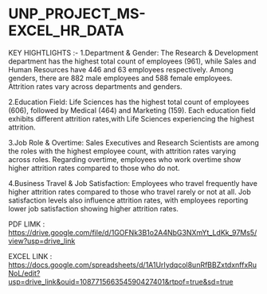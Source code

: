 # UNP_PROJECT_MS-EXCEL_HR_DATA


KEY HIGHTLIGHTS :-
1.Department & Gender: The Research & Development department has the highest total count of employees (961), while Sales and Human Resources have 446 and 63 employees respectively.
Among genders, there are 882 male employees and 588 female employees. Attrition rates vary across departments and genders.

2.Education Field: Life Sciences has the highest total count of employees (606), followed by Medical (464) and Marketing (159). 
Each education field exhibits different attrition rates,with Life Sciences experiencing the highest attrition.

3.Job Role & Overtime: Sales Executives and Research Scientists are among the roles with the highest employee count, 
with attrition rates varying across roles. Regarding overtime, employees who work overtime show higher attrition rates compared to those who do not.

4.Business Travel & Job Satisfaction: Employees who travel frequently have higher attrition rates compared to those who travel rarely or not at all. 
Job satisfaction levels also influence attrition rates, with employees reporting lower job satisfaction showing higher attrition rates.



PDF LIMK : https://drive.google.com/file/d/1GOFNk3B1o2A4NbG3NXmYt_LdKk_97Ms5/view?usp=drive_link 

EXCEL LINK : https://docs.google.com/spreadsheets/d/1A1UrIydqcol8unRfBBZxtdxnffxRuNoL/edit?usp=drive_link&ouid=108771566354590427401&rtpof=true&sd=true

